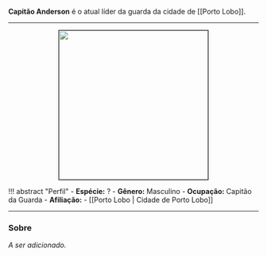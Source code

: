 **Capitão Anderson** é o atual líder da guarda da cidade de [[Porto Lobo]].

---

<div style="text-align: center;">
<img src="https://i.imgur.com/eJ2yM61.jpg" width="300" height="300" style="border: 1px solid black;">
</div>

!!! abstract "Perfil"
	- **Espécie:** ?
	- **Gênero:** Masculino
	- **Ocupação:** Capitão da Guarda
	- **Afiliação:** 
		- [[Porto Lobo | Cidade de Porto Lobo]]

---

### Sobre

*A ser adicionado.*